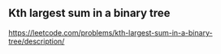## Kth largest sum in a binary tree
https://leetcode.com/problems/kth-largest-sum-in-a-binary-tree/description/
